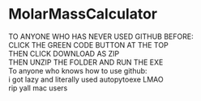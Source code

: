 # MolarMassCalculator
TO ANYONE WHO HAS NEVER USED GITHUB BEFORE: <br />
CLICK THE GREEN CODE BUTTON AT THE TOP <br />
THEN CLICK DOWNLOAD AS ZIP <br />
THEN UNZIP THE FOLDER AND RUN THE EXE <br />
To anyone who knows how to use github: <br />
i got lazy and literally used autopytoexe LMAO <br />
rip yall mac users
